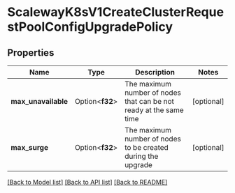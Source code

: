# ScalewayK8sV1CreateClusterRequestPoolConfigUpgradePolicy

## Properties

Name | Type | Description | Notes
------------ | ------------- | ------------- | -------------
**max_unavailable** | Option<**f32**> | The maximum number of nodes that can be not ready at the same time | [optional]
**max_surge** | Option<**f32**> | The maximum number of nodes to be created during the upgrade | [optional]

[[Back to Model list]](../README.md#documentation-for-models) [[Back to API list]](../README.md#documentation-for-api-endpoints) [[Back to README]](../README.md)


